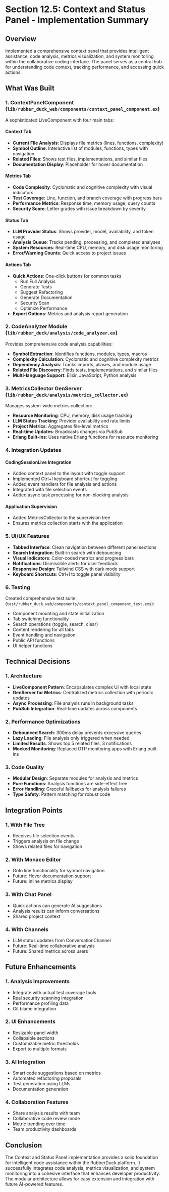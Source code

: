 # Section 12.5: Context and Status Panel - Implementation Summary

## Overview
Implemented a comprehensive context panel that provides intelligent assistance, code analysis, metrics visualization, and system monitoring within the collaborative coding interface. The panel serves as a central hub for understanding code context, tracking performance, and accessing quick actions.

## What Was Built

### 1. ContextPanelComponent (`lib/rubber_duck_web/components/context_panel_component.ex`)
A sophisticated LiveComponent with four main tabs:

#### Context Tab
- **Current File Analysis**: Displays file metrics (lines, functions, complexity)
- **Symbol Outline**: Interactive list of modules, functions, types with navigation
- **Related Files**: Shows test files, implementations, and similar files
- **Documentation Display**: Placeholder for hover documentation

#### Metrics Tab  
- **Code Complexity**: Cyclomatic and cognitive complexity with visual indicators
- **Test Coverage**: Line, function, and branch coverage with progress bars
- **Performance Metrics**: Response time, memory usage, query counts
- **Security Score**: Letter grades with issue breakdown by severity

#### Status Tab
- **LLM Provider Status**: Shows provider, model, availability, and token usage
- **Analysis Queue**: Tracks pending, processing, and completed analyses
- **System Resources**: Real-time CPU, memory, and disk usage monitoring
- **Error/Warning Counts**: Quick access to project issues

#### Actions Tab
- **Quick Actions**: One-click buttons for common tasks
  - Run Full Analysis
  - Generate Tests
  - Suggest Refactoring
  - Generate Documentation
  - Security Scan
  - Optimize Performance
- **Export Options**: Metrics and analysis report generation

### 2. CodeAnalyzer Module (`lib/rubber_duck/analysis/code_analyzer.ex`)
Provides comprehensive code analysis capabilities:
- **Symbol Extraction**: Identifies functions, modules, types, macros
- **Complexity Calculation**: Cyclomatic and cognitive complexity metrics
- **Dependency Analysis**: Tracks imports, aliases, and module usage
- **Related File Discovery**: Finds tests, implementations, and similar files
- **Multi-language Support**: Elixir, JavaScript, Python analysis

### 3. MetricsCollector GenServer (`lib/rubber_duck/analysis/metrics_collector.ex`)
Manages system-wide metrics collection:
- **Resource Monitoring**: CPU, memory, disk usage tracking
- **LLM Status Tracking**: Provider availability and rate limits
- **Project Metrics**: Aggregates file-level metrics
- **Real-time Updates**: Broadcasts changes via PubSub
- **Erlang Built-ins**: Uses native Erlang functions for resource monitoring

### 4. Integration Updates

#### CodingSessionLive Integration
- Added context panel to the layout with toggle support
- Implemented Ctrl+I keyboard shortcut for toggling
- Added event handlers for file analysis and actions
- Integrated with file selection events
- Added async task processing for non-blocking analysis

#### Application Supervision
- Added MetricsCollector to the supervision tree
- Ensures metrics collection starts with the application

### 5. UI/UX Features
- **Tabbed Interface**: Clean navigation between different panel sections
- **Search Integration**: Built-in search with debouncing
- **Visual Indicators**: Color-coded metrics and progress bars
- **Notifications**: Dismissible alerts for user feedback
- **Responsive Design**: Tailwind CSS with dark mode support
- **Keyboard Shortcuts**: Ctrl+I to toggle panel visibility

### 6. Testing
Created comprehensive test suite (`test/rubber_duck_web/components/context_panel_component_test.exs`):
- Component mounting and state initialization
- Tab switching functionality
- Search operations (toggle, search, clear)
- Content rendering for all tabs
- Event handling and navigation
- Public API functions
- UI helper functions

## Technical Decisions

### 1. Architecture
- **LiveComponent Pattern**: Encapsulates complex UI with local state
- **GenServer for Metrics**: Centralized metrics collection with periodic updates
- **Async Processing**: File analysis runs in background tasks
- **PubSub Integration**: Real-time updates across components

### 2. Performance Optimizations
- **Debounced Search**: 300ms delay prevents excessive queries
- **Lazy Loading**: File analysis only triggered when needed
- **Limited Results**: Shows top 5 related files, 3 notifications
- **Mocked Monitoring**: Replaced OTP monitoring apps with Erlang built-ins

### 3. Code Quality
- **Modular Design**: Separate modules for analysis and metrics
- **Pure Functions**: Analysis functions are side-effect free
- **Error Handling**: Graceful fallbacks for analysis failures
- **Type Safety**: Pattern matching for robust code

## Integration Points

### 1. With File Tree
- Receives file selection events
- Triggers analysis on file change
- Shows related files for navigation

### 2. With Monaco Editor
- Goto line functionality for symbol navigation
- Future: Hover documentation support
- Future: Inline metrics display

### 3. With Chat Panel
- Quick actions can generate AI suggestions
- Analysis results can inform conversations
- Shared project context

### 4. With Channels
- LLM status updates from ConversationChannel
- Future: Real-time collaborative analysis
- Future: Shared metrics across users

## Future Enhancements

### 1. Analysis Improvements
- Integrate with actual test coverage tools
- Real security scanning integration
- Performance profiling data
- Git blame integration

### 2. UI Enhancements
- Resizable panel width
- Collapsible sections
- Customizable metric thresholds
- Export to multiple formats

### 3. AI Integration
- Smart code suggestions based on metrics
- Automated refactoring proposals
- Test generation using LLMs
- Documentation generation

### 4. Collaboration Features
- Share analysis results with team
- Collaborative code review mode
- Metric trending over time
- Team productivity dashboards

## Conclusion

The Context and Status Panel implementation provides a solid foundation for intelligent code assistance within the RubberDuck platform. It successfully integrates code analysis, metrics visualization, and system monitoring into a cohesive interface that enhances developer productivity. The modular architecture allows for easy extension and integration with future AI-powered features.